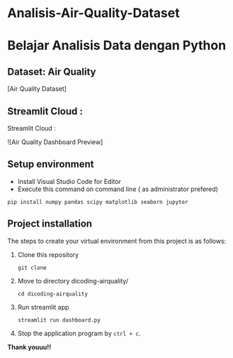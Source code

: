 # Analisis-Air-Quality-Dataset

# Belajar Analisis Data dengan Python

## Dataset: Air Quality

[Air Quality Dataset]
## Streamlit Cloud :

Streamlit Cloud : 

![Air Quality Dashboard Preview]

## Setup environment

- Install Visual Studio Code for Editor
- Execute this command on command line ( as administrator prefered)

```
pip install numpy pandas scipy matplotlib seaborn jupyter
```

## Project installation

The steps to create your virtual environment from this project is as follows:

1. Clone this repository

   ```
   git clone

2. Move to directory dicoding-airquality/
   ```
   cd dicoding-airquality
   ```
3. Run streamlit app
   ```
   streamlit run dashboard.py
   ```
4. Stop the application program by `ctrl + c`.

**Thank youuu!!**
